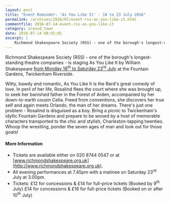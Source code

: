 ```yaml
---
layout: post
title: "Event Reminder: 'As You Like It' - 18 to 23 July 2016"
permalink: /archives/2016/07/event-rss-as-you-like-it.html
commentfile: 2016-07-14-event-rss-as-you-like-it
category: around_town
date: 2016-07-14 08:55:01
excerpt: |
    Richmond Shakespeare Society (RSS) - one of the borough's longest-standing theatre companies - is staging As You Like It  by William Shakespeare  <a href="https://stmargarets.london/event/play/200705145687">from Monday 18<sup>th</sup> to Saturday 23<sup>rd</sup> July</a> at the Fountain Gardens, Twickenham Riverside.
---
```


Richmond Shakespeare Society (RSS) - one of the borough's longest-standing theatre companies - is staging As You Like It by William Shakespeare [from Monday 18<sup>th</sup> to Saturday 23<sup>rd</sup> July](https://stmargarets.london/event/play/200705145687) at the Fountain Gardens, Twickenham Riverside.

Witty, bawdy and romantic, As You Like It is the Bard's great comedy of love. In peril of her life, Rosalind flees the court where she was brought up, to seek her banished father in the Forest of Arden, accompanied by her down-to-earth cousin Celia. Freed from conventions, she discovers her true self and again meets Orlando, the man of her dreams. There's just one problem - Rosalind is disguised as a boy. Bring a picnic to Twickenham's idyllic Fountain Gardens and prepare to be wooed by a host of memorable characters transported to the chic and stylish, Charleston-tapping twenties. Whoop the wrestling, ponder the seven ages of man and look out for those goats!

#### More Information

-   Tickets are available either on 020 8744 0547 or at [www.richmondshakespeare.org.uk](http://www.richmondshakespeare.org.uk).
-   All evening performances at 7.45pm with a matinee on Saturday 23<sup>rd</sup> July at 3.00pm.
-   Tickets: £12 for concessions & £14 for full-price tickets (Booked by 9<sup>th</sup> July) £14 for concessions & £16 for full-price tickets (Booked on or after 10<sup>th</sup> July)
